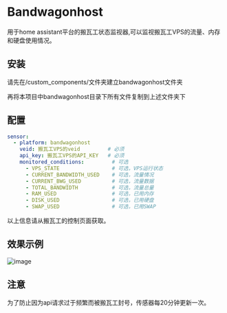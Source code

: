 # Bandwagonhost
用于home assistant平台的搬瓦工状态监视器,可以监视搬瓦工VPS的流量、内存和硬盘使用情况。  

## 安装
请先在<config>/custom_components/文件夹建立bandwagonhost文件夹

再将本项目中bandwagonhost目录下所有文件复制到上述文件夹下

## 配置
```yaml
sensor:
  - platform: bandwagonhost
    veid: 搬瓦工VPS的veid         # 必须
    api_key: 搬瓦工VPS的API_KEY   # 必须
    monitored_conditions:         # 可选
      - VPS_STATE                 # 可选，VPS运行状态
      - CURRENT_BANDWIDTH_USED    # 可选，流量情况
      - CURRENT_BWG_USED          # 可选，流量数据
      - TOTAL_BANDWIDTH           # 可选，流量总量
      - RAM_USED                  # 可选，已用内存
      - DISK_USED                 # 可选，已用硬盘
      - SWAP_USED                 # 可选，已用SWAP
```
以上信息请从搬瓦工的控制页面获取。

## 效果示例
![image](bandwagonhost.png)

## 注意
为了防止因为api请求过于频繁而被搬瓦工封号，传感器每20分钟更新一次。
